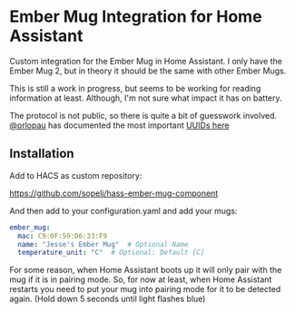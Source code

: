 # Ember Mug Integration for Home Assistant

Custom integration for the Ember Mug in Home Assistant.
I only have the Ember Mug 2, but in theory it should be the same with other Ember Mugs.

This is still a work in progress, but seems to be working for reading information at least.
Although, I'm not sure what impact it has on battery.

The protocol is not public, so there is quite a bit of guesswork involved.
[@orlopau](https://github.com/orlopau) has documented the most important [UUIDs here](https://github.com/orlopau/ember-mug)

## Installation

Add to HACS as custom repository:

<https://github.com/sopelj/hass-ember-mug-component>

And then add to your configuration.yaml and add your mugs:

```yaml
ember_mug:
  mac: C9:0F:59:D6:33:F9
  name: "Jesse's Ember Mug"  # Optional Name
  temperature_unit: "C"  # Optional: Default [C]
```

For some reason, when Home Assistant boots up it will only pair with the mug if it is in pairing mode.
So, for now at least, when Home Assistant restarts you need to put your mug into pairing mode for it to be detected again. (Hold down 5 seconds until light flashes blue)